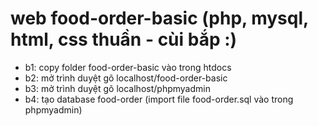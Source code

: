 # web food-order-basic (php, mysql, html, css thuần - cùi bắp :) 
- b1: copy folder food-order-basic vào trong htdocs
- b2: mở trình duyệt gõ localhost/food-order-basic
- b3: mở trình duyệt gõ localhost/phpmyadmin
- b4: tạo database food-order (import file food-order.sql vào trong phpmyadmin)
